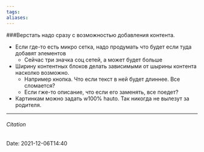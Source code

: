 ```yaml
---
tags: 
aliases: 
---
```

###Верстать надо сразу с возможностью добавления контента.
- Если где-то есть микро сетка, надо продумать что  будет если туда добавят элементов 
	- Сейчас три значка соц сетей, а может будет больше
- Ширину контентных блоков делать зависимыми от шырины контента насколко возможно.
	- Например кнопка. Что если текст в ней будет длиннее. Все сломается? 
	- Если гже-то описание, что если его заменять, все поедет?
- Картинкам можно задать w100% hauto. Так никогда не вылезут за родителя.

---
###### Citation
Date: 2021-12-06T14:40
